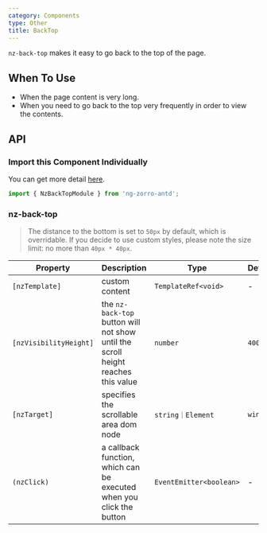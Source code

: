 ```yaml
---
category: Components
type: Other
title: BackTop
---
```


`nz-back-top` makes it easy to go back to the top of the page.

## When To Use

- When the page content is very long.
- When you need to go back to the top very frequently in order to view the contents.

## API

### Import this Component Individually

You can get more detail [here](/docs/getting-started/en#import-a-component-individually).

```ts
import { NzBackTopModule } from 'ng-zorro-antd';
```

### nz-back-top

> The distance to the bottom is set to `50px` by default, which is overridable.
> If you decide to use custom styles, please note the size limit: no more than `40px * 40px`.

| Property | Description | Type | Default |
| --- | --- | --- | --- |
| `[nzTemplate]` | custom content | `TemplateRef<void>` | - |
| `[nzVisibilityHeight]` | the `nz-back-top` button will not show until the scroll height reaches this value | `number` | `400` |
| `[nzTarget]` | specifies the scrollable area dom node | `string｜Element` | `window` |
| `(nzClick)` | a callback function, which can be executed when you click the button | `EventEmitter<boolean>` | - |

